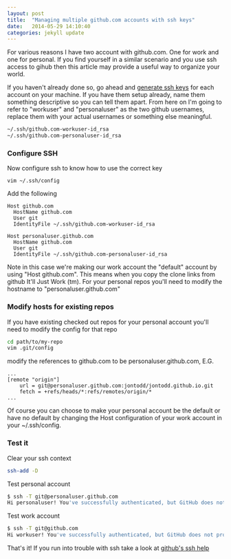 ```yaml
---
layout: post
title:  "Managing multiple github.com accounts with ssh keys"
date:   2014-05-29 14:10:40
categories: jekyll update
---
```


For various reasons I have two account with github.com. One for work and one for personal. If you find 
yourself in a similar scenario and you use ssh access to gihub then this article may provide a useful way
to organize your world.

If you haven't already done so, go ahead and [generate ssh keys] for each account on your machine. If you
have them setup already, name them something descriptive so you can tell them apart. From here on I'm going
to refer to "workuser" and "personaluser" as the two github usernames, replace them with your actual usernames
or something else meaningful.

~~~bash
~/.ssh/github.com-workuser-id_rsa
~/.ssh/github.com-personaluser-id_rsa
~~~

### Configure SSH

Now configure ssh to know how to use the correct key

~~~
vim ~/.ssh/config
~~~

Add the following

~~~
Host github.com
  HostName github.com
  User git
  IdentityFile ~/.ssh/github.com-workuser-id_rsa

Host personaluser.github.com
  HostName github.com
  User git
  IdentityFile ~/.ssh/github.com-personaluser-id_rsa
~~~

Note in this case we're making our work account the "default" account by using "Host github.com". This means
when you copy the clone links from github It'll Just Work (tm). For your personal repos you'll need to modify
the hostname to "personaluser.github.com"

### Modify hosts for existing repos

If you have existing checked out repos for your personal account you'll need to modify the config for that repo

~~~bash
cd path/to/my-repo
vim .git/config
~~~

modify the references to github.com to be personaluser.github.com, E.G.

~~~
...
[remote "origin"]
    url = git@personaluser.github.com:jontodd/jontodd.github.io.git
    fetch = +refs/heads/*:refs/remotes/origin/*
...
~~~

Of course you can choose to make your personal account be the default or have no default by changing the Host 
configuration of your work account in your ~/.ssh/config.

### Test it

Clear your ssh context

~~~bash
ssh-add -D
~~~

Test personal account

~~~bash
$ ssh -T git@personaluser.github.com                                                
Hi personaluser! You've successfully authenticated, but GitHub does not provide shell access.
~~~

Test work account

~~~bash
$ ssh -T git@github.com                                                
Hi workuser! You've successfully authenticated, but GitHub does not provide shell access.
~~~

That's it! If you run into trouble with ssh take a look at [github's ssh help]

[generate ssh keys]: https://help.github.com/articles/generating-ssh-keys
[github's ssh help]: https://help.github.com/categories/56/articles
